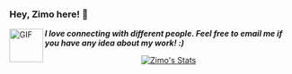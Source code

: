 ### Hey, Zimo here! 👋 

<img align="left" alt="GIF" src="https://media.giphy.com/media/LnQjpWaON8nhr21vNW/giphy.gif" width="60" title="Say HI"> <em><b>I love connecting with different people. Feel free to email me if you have any idea about my work! :)</b> </em>
<br>

<p align="center">
  <a href="https://github.com/zimo1412" class="rich-diff-level-one">
    <img src="https://github-readme-stats.vercel.app/api?username=zimo1412&title_color=333&text_color=777" alt="Zimo's Stats" >
    <!-- &hide=issues
    <img src="https://github-readme-stats.vercel.app/api?username=Charmve&hide=issues&title_color=333&text_color=777" alt="Charmve's Stats" >
    -->
  </a>
</p>
